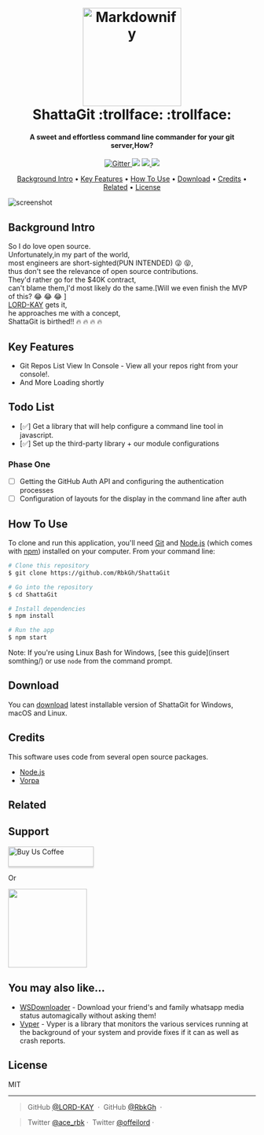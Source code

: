 
<h1 align="center">
  <br>
  <a href="http://www.amitmerchant.com/electron-markdownify"><img src="https://raw.githubusercontent.com/amitmerchant1990/electron-markdownify/master/img/markdownify.png" alt="Markdownify" width="200"></a>
  <br>
  ShattaGit :trollface: :trollface:
  <br>
</h1>

<h4 align="center">A sweet and effortless command line commander for your git server,How?</h4>

<p align="center">
  <a href="https://badge.fury.io/js/electron-markdownify">
    <img src="https://badge.fury.io/js/electron-markdownify.svg"
         alt="Gitter">
  </a>
  <a href="https://gitter.im/amitmerchant1990/electron-markdownify"><img src="https://badges.gitter.im/amitmerchant1990/electron-markdownify.svg"></a>
  <a href="https://saythanks.io/to/amitmerchant1990">
      <img src="https://img.shields.io/badge/SayThanks.io-%E2%98%BC-1EAEDB.svg">
  </a>
  <a href="https://www.paypal.me/AmitMerchant">
    <img src="https://img.shields.io/badge/$-donate-ff69b4.svg?maxAge=2592000&amp;style=flat">
  </a>
</p>

<p align="center">
  <a href="#background-intro">Background Intro</a> •
  <a href="#key-features">Key Features</a> •
  <a href="#how-to-use">How To Use</a> •
  <a href="#download">Download</a> •
  <a href="#credits">Credits</a> •
  <a href="#related">Related</a> •
  <a href="#license">License</a>
</p>

![screenshot](https://raw.githubusercontent.com/amitmerchant1990/electron-markdownify/master/img/markdownify.gif)
## Background Intro
So I do love open source.
<br>
Unfortunately,in my part of the world,
<br>
most engineers are short-sighted(PUN INTENDED) :stuck_out_tongue_winking_eye: :stuck_out_tongue_closed_eyes:,
<br>
thus don't see the relevance of open source contributions.
<br>
They'd rather go for the $40K contract,
<br>
can't blame them,I'd most likely do the same.[Will we even finish the MVP of this? :joy: :joy: :joy: ]
<br>
[LORD-KAY](https://github.com/LORD-KAY) gets it,
<br>
he approaches me with a concept,
<br>
ShattaGit is birthed!! :fire: :fire: :fire: :fire: 

## Key Features

* Git Repos List View In Console - View all your repos right from your console!.
* And More Loading shortly

## Todo List
- [:white_check_mark:] Get a library that will help configure a command line tool in javascript.
- [:white_check_mark:] Set up the third-party library + our module configurations
### Phase One
- [ ] Getting the GitHub Auth API and configuring the authentication processes
- [ ] Configuration of layouts for the display in the command line after auth

## How To Use

To clone and run this application, you'll need [Git](https://git-scm.com) and [Node.js](https://nodejs.org/en/download/) (which comes with [npm](http://npmjs.com)) installed on your computer. From your command line:

```bash
# Clone this repository
$ git clone https://github.com/RbkGh/ShattaGit

# Go into the repository
$ cd ShattaGit

# Install dependencies
$ npm install

# Run the app
$ npm start
```

Note: If you're using Linux Bash for Windows, [see this guide](insert somthing/) or use `node` from the command prompt.


## Download

You can [download](https://github.com/RbkGh/ShattaGit/releases/tag/v1.0.0) latest installable version of ShattaGit for Windows, macOS and Linux.

## Credits

This software uses code from several open source packages.

- [Node.js](https://nodejs.org/)
- [Vorpa](https://github.com/dthree/vorpal)


## Related



## Support

<a href="https://www.buymeacoffee.com/5Zn8Xh3l9" target="_blank"><img src="https://www.buymeacoffee.com/assets/img/custom_images/purple_img.png" alt="Buy Us Coffee" style="height: 41px !important;width: 174px !important;box-shadow: 0px 3px 2px 0px rgba(190, 190, 190, 0.5) !important;-webkit-box-shadow: 0px 3px 2px 0px rgba(190, 190, 190, 0.5) !important;" ></a>

<p>Or</p> 

<a href="https://www.patreon.com/amitmerchant">
	<img src="https://c5.patreon.com/external/logo/become_a_patron_button@2x.png" width="160">
</a>

## You may also like...

- [WSDownloader](https://github.com/RbkGh/WSDownloader) - Download your friend's and family whatsapp media status automagically without asking them!
- [Vyper](https://github.com/LORD-KAY/Vyper) - Vyper is a library that monitors the various services running at the background of your system and provide fixes if it can as well as crash reports.

## License

MIT

---


> GitHub [@LORD-KAY](https://github.com/LORD-KAY) &nbsp;&middot;&nbsp;
> GitHub [@RbkGh](https://github.com/RbkGh) &nbsp;&middot;&nbsp;


> Twitter [@ace_rbk](https://twitter.com/ace_rbk)&nbsp;&middot;&nbsp;
> Twitter [@offeilord](https://twitter.com/offeilord)&nbsp;&middot;&nbsp;
